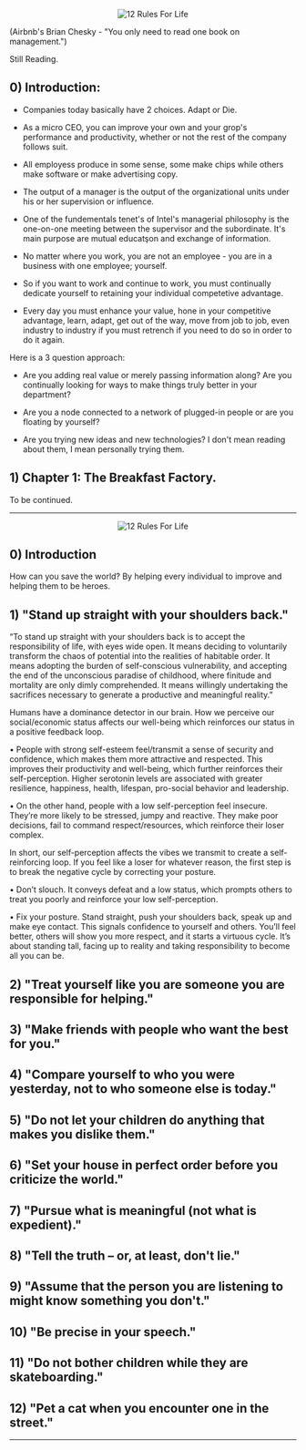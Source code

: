 
<p align="center">
  <img src="https://github.com/kantarcise/notebook/blob/master/Books/covers/highoutputmanagement.jpg" title="12 Rules For Life"/>
</p>

(Airbnb's Brian Chesky - "You only need to read one book on management.")

Still Reading.

## 0) Introduction: 

- Companies today basically have 2 choices. Adapt or Die.

- As a micro CEO, you can improve your own and your grop's performance and productivity, whether or not the rest of the company follows suit.

- All employess produce in some sense, some make chips while others make software or make advertising copy.

- The output of a manager is the output of the organizational units under his or her supervision or influence.

- One of the fundementals tenet's of Intel's managerial philosophy is the one-on-one meeting between the supervisor and the subordinate. It's main purpose are mutual educatşon and exchange of information.

- No matter where you work, you are not an employee - you are in a business with one employee; yourself.

- So if you want to work and continue to work, you must continually dedicate yourself to retaining your individual competetive advantage.

- Every day you must enhance your value, hone in your competitive advantage, learn, adapt, get out of the way, move from job to job, even industry to industry if you must retrench if you need to do so in order to do it again.

Here is a 3 question approach:

- Are you adding real value or merely passing information along? Are you continually looking for ways to make things truly better in your department?

- Are you a node connected to a network of plugged-in people or are you floating by yourself?

- Are you trying new ideas and new technologies? I don't mean reading about them, I mean personally trying them.


## 1) Chapter 1: The Breakfast Factory.

To be continued.


---------------------------------------------------------------------------------------------------------

<p align="center">
  <img src="https://github.com/kantarcise/notebook/blob/master/Books/covers/12_Rules_for_Life_Front_Cover_(2018_first_edition).jpg" title="12 Rules For Life"/>
</p>

## 0) Introduction

How can you save the world? By helping every individual to improve and helping them to be heroes.

## 1) "Stand up straight with your shoulders back."

“To stand up straight with your shoulders back is to accept the responsibility of life, with eyes 
wide open. It means deciding to voluntarily transform the chaos of potential into the realities of habitable
order. It means adopting the burden of self-conscious vulnerability, and accepting the end of the
unconscious paradise of childhood, where finitude and mortality are only dimly comprehended. It
means willingly undertaking the sacrifices necessary to generate a productive and meaningful reality.”

Humans have a dominance detector in our brain. How we perceive our social/economic status affects
our well-being which reinforces our status in a positive feedback loop.

• People with strong self-esteem feel/transmit a sense of security and confidence, which makes
them more attractive and respected. This improves their productivity and well-being, which further
reinforces their self-perception. Higher serotonin levels are associated with greater
resilience, happiness, health, lifespan, pro-social behavior and leadership.

• On the other hand, people with a low self-perception feel insecure. They’re more likely to
be stressed, jumpy and reactive. They make poor decisions, fail to command respect/resources, which
reinforce their loser complex.

In short, our self-perception affects the vibes we transmit to create a self-reinforcing loop.
If you feel like a loser for whatever reason, the first step is to break the negative cycle by 
correcting your posture.

• Don’t slouch. It conveys defeat and a low status, which prompts others to treat 
you poorly and reinforce your low self-perception.

• Fix your posture. Stand straight, push your shoulders back, speak up and make eye contact. 
This signals confidence to yourself and others. You’ll feel better, others will show you more
respect, and it starts a virtuous cycle. It’s about standing tall, facing up to reality and 
taking responsibility to become all you can be.

## 2) "Treat yourself like you are someone you are responsible for helping."


## 3) "Make friends with people who want the best for you."


## 4) "Compare yourself to who you were yesterday, not to who someone else is today."


## 5) "Do not let your children do anything that makes you dislike them."


## 6) "Set your house in perfect order before you criticize the world."


## 7) "Pursue what is meaningful (not what is expedient)."


## 8) "Tell the truth – or, at least, don't lie."


## 9) "Assume that the person you are listening to might know something you don't."


## 10) "Be precise in your speech."


## 11) "Do not bother children while they are skateboarding."


## 12) "Pet a cat when you encounter one in the street."



---------------------------------------------------------------------------------------------------------
